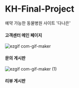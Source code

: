 # KH-Final-Project
예약 가능한 동물병원 사이트 '다나은'



#### 고객센터 메인 페이지

![ezgif com-gif-maker](https://user-images.githubusercontent.com/86585267/153899123-fc5770fe-800c-41d3-8f75-088540dc0c96.gif)


#### 문의 게시판


![ezgif com-gif-maker (1)](https://user-images.githubusercontent.com/86585267/153903931-d60262d7-0d2d-4861-8408-dc6915a4f03d.gif)

#### 리뷰 게시판
